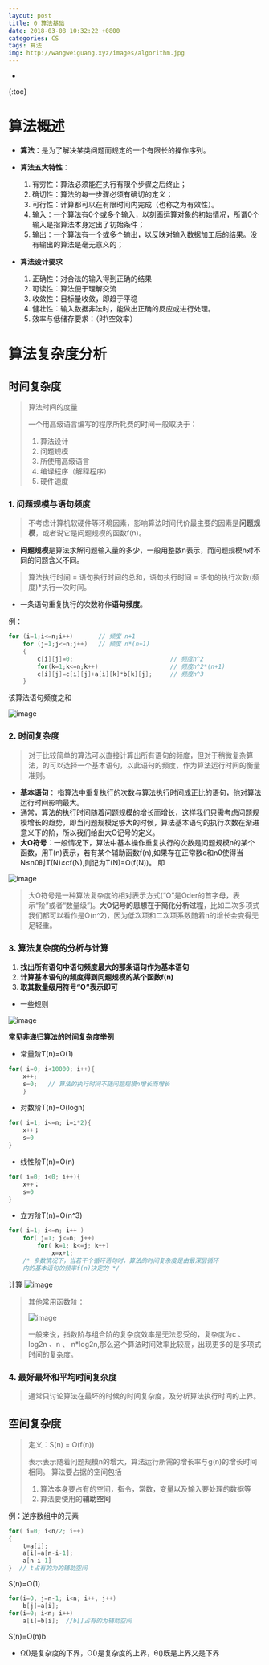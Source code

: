 ```yaml
---
layout: post
title: 0 算法基础
date: 2018-03-08 10:32:22 +0800
categories: CS
tags: 算法 
img: http://wangweiguang.xyz/images/algorithm.jpg
---
```



* 
{:toc}

# 算法概述

* **算法**：是为了解决某类问题而规定的一个有限长的操作序列。
* **算法五大特性**：
  1. 有穷性：算法必须能在执行有限个步骤之后终止；
  2. 确切性：算法的每一步骤必须有确切的定义；
  3. 可行性：计算都可以在有限时间内完成（也称之为有效性）。
  4. 输入：一个算法有0个或多个输入，以刻画运算对象的初始情况，所谓0个输入是指算法本身定出了初始条件；
  5. 输出：一个算法有一个或多个输出，以反映对输入数据加工后的结果。没有输出的算法是毫无意义的；

* **算法设计要求**
  1. 正确性：对合法的输入得到正确的结果
  2. 可读性：算法便于理解交流
  3. 收敛性：目标量收敛，即趋于平稳
  4. 健壮性：输入数据非法时，能做出正确的反应或进行处理。
  5. 效率与低储存要求：（时\空效率）

# 算法复杂度分析

## 时间复杂度
> 算法时间的度量
>
> 一个用高级语言编写的程序所耗费的时间一般取决于：
>
> 1. 算法设计
> 2. 问题规模
> 3. 所使用高级语言
> 4. 编译程序（解释程序）
> 5. 硬件速度

### 1. 问题规模与语句频度
> 不考虑计算机软硬件等环境因素，影响算法时间代价最主要的因素是**问题规模**，或者说它是问题规模的函数f(n)。
* **问题规模**是算法求解问题输入量的多少，一般用整数n表示，而问题规模n对不同的问题含义不同。
> 算法执行时间 = 语句执行时间的总和，语句执行时间 = 语句的执行次数(频度)*执行一次时间。
* 一条语句重复执行的次数称作**语句频度**。

例：

```c
for (i=1;i<=n;i++)       // 频度 n+1
    for (j=1;j<=n;j++)   // 频度 n*(n+1)
    {                    
        c[i][j]=0;                           // 频度n^2
        for(k=1;k<=n;k++)                    // 频度n^2*(n+1)
        c[i][j]=c[i][j]+a[i][k]*b[k][j];     // 频度n^3
    }
```
该算法语句频度之和

![image](http://wangweiguang.xyz/images/a1.jpg)

### 2. 时间复杂度
> 对于比较简单的算法可以直接计算出所有语句的频度，但对于稍微复杂算法，的可以选择一个基本语句，以此语句的频度，作为算法运行时间的衡量准则。


* **基本语句**： 指算法中重复执行的次数与算法执行时间成正比的语句，他对算法运行时间影响最大。
* 通常，算法的执行时间随着问题规模的增长而增长，这样我们只需考虑问题规模增长的趋势，即当问题规模足够大的时候，算法基本语句的执行次数在渐进意义下的阶，所以我们给出大O记号的定义。
* **大O符号**：一般情况下，算法中基本操作重复执行的次数是问题规模n的某个函数，用T(n)表示，若有某个辅助函数f(n),如果存在正常数c和n0使得当N≤n0时T(N)≥cf(N),则记为T(N)=O(f(N))。
  即

![image](http://wangweiguang.xyz/images/a2.jpg)

> 大O符号是一种算法复杂度的相对表示方式(“O”是Oder的首字母，表示“阶”或者“数量级”)。**大O记号的思想在于简化分析过程**，比如二次多项式我们都可以看作是O(n^2)，因为低次项和二次项系数随着n的增长会变得无足轻重。




### 3. 算法复杂度的分析与计算

1. **找出所有语句中语句频度最大的那条语句作为基本语句**
2. **计算基本语句的频度得到问题规模的某个函数f(n)**
3. **取其数量级用符号“O”表示即可**

* 一些规则

![image](http://wangweiguang.xyz/images/a3.jpg)

**常见非递归算法的时间复杂度举例**

* 常量阶T(n)=O(1)

```c
for( i=0; i<10000; i++){
    x++;
    s=0;   // 算法的执行时间不随问题规模n增长而增长
    }
```

* 对数阶T(n)=O(logn)


```c
for( i=1; i<=n; i=i*2){
    x++；
    s=0
}
```

* 线性阶T(n)=O(n)


```c
for( i=0; i<0; i++){
    x++；
    s=0
}
```

* 立方阶T(n)=O(n^3)


```c
for( i=1; i<=n; i++ )
    for( j=1; j<=n; j++)
        for( k=1; k<=j; k++)
            x=x+1;
    /* 多数情况下，当若干个循环语句时，算法的时间复杂度是由最深层循环
    内的基本语句的频率f(n)决定的 */
```

计算
![image](http://wangweiguang.xyz/images/a3.jpg)



> 其他常用函数阶：
>
> ![image](http://wangweiguang.xyz/images/a5.jpg)
>
> 一般来说，指数阶与组合阶的复杂度效率是无法忍受的，复杂度为c 、 log2n 、n 、 n*log2n,那么这个算法时间效率比较高，出现更多的是多项式时间的复杂度。

### 4. 最好最坏和平均时间复杂度
> 通常只讨论算法在最坏的时候的时间复杂度，及分析算法执行时间的上界。

## 空间复杂度
> 定义：S(n) = O(f(n))
>
> 表示表示随着问题规模n的增大，算法运行所需的增长率与g(n)的增长时间相同。
> 算法要占据的空间包括
> 1. 算法本身要占有的空间，指令，常数，变量以及输入要处理的数据等
> 2. 算法要使用的**辅助空间**

例：逆序数组中的元素

```c
for( i=0; i<n/2; i++)
{
    t=a[i];
    a[i]=a[n-i-1];
    a[n-i-1]
}  // t占有的为的辅助空间
```
S(n)=O(1)

```c
for(i=0, j=n-1; i<n; i++, j++)
    b[j]=a[i];
for(i=0; i<n; i++)
    a[i]=b[i];  //b[]占有的为辅助空间
```
S(n)=O(n)b


* Ω()是复杂度的下界，O()是复杂度的上界，θ()既是上界又是下界